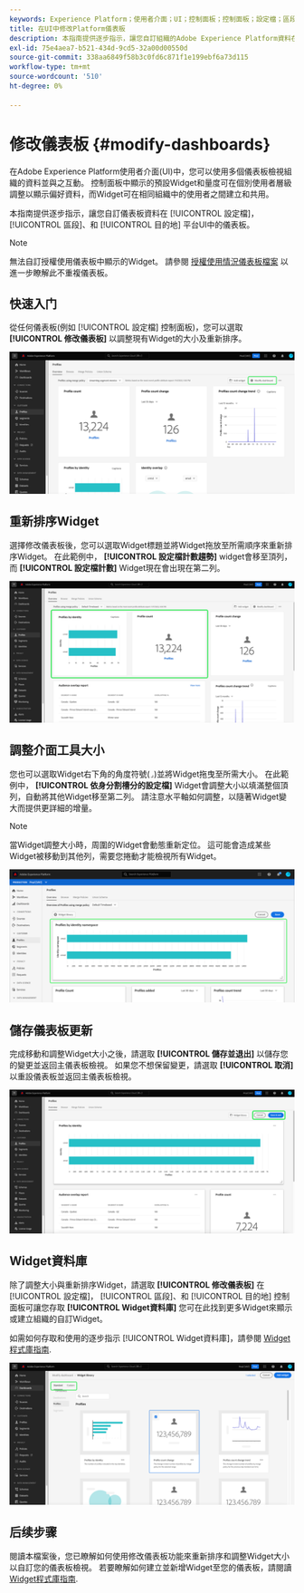 ```yaml
---
keywords: Experience Platform；使用者介面；UI；控制面板；控制面板；設定檔；區段；目的地；授權使用情況
title: 在UI中修改Platform儀表板
description: 本指南提供逐步指示，讓您自訂組織的Adobe Experience Platform資料在儀表板中的顯示方式。
exl-id: 75e4aea7-b521-434d-9cd5-32a00d00550d
source-git-commit: 338aa6849f58b3c0fd6c871f1e199ebf6a73d115
workflow-type: tm+mt
source-wordcount: '510'
ht-degree: 0%

---
```


# 修改儀表板 {#modify-dashboards}

在Adobe Experience Platform使用者介面(UI)中，您可以使用多個儀表板檢視組織的資料並與之互動。 控制面板中顯示的預設Widget和量度可在個別使用者層級調整以顯示偏好資料，而Widget可在相同組織中的使用者之間建立和共用。

本指南提供逐步指示，讓您自訂儀表板資料在 [!UICONTROL 設定檔]， [!UICONTROL 區段]、和 [!UICONTROL 目的地] 平台UI中的儀表板。

>[!NOTE]
>
>無法自訂授權使用儀表板中顯示的Widget。 請參閱 [授權使用情況儀表板檔案](../guides/license-usage.md) 以進一步瞭解此不重複儀表板。

## 快速入门

從任何儀表板(例如 [!UICONTROL 設定檔] 控制面板)，您可以選取 **[!UICONTROL 修改儀表板]** 以調整現有Widget的大小及重新排序。

![會反白顯示「修改」圖示板的「輪廓」圖示板。](../images/customization/modify-dashboard.png)

## 重新排序Widget

選擇修改儀表板後，您可以選取Widget標題並將Widget拖放至所需順序來重新排序Widget。 在此範例中， **[!UICONTROL 設定檔計數趨勢]** widget會移至頂列，而 **[!UICONTROL 設定檔計數]** Widget現在會出現在第二列。

![反白顯示具有兩個重新排序Widget的「設定檔」儀表板。](../images/customization/move-widget.png)

## 調整介面工具大小

您也可以選取Widget右下角的角度符號(`⌟`)並將Widget拖曳至所需大小。 在此範例中， **[!UICONTROL 依身分割槽分的設定檔]** Widget會調整大小以填滿整個頂列，自動將其他Widget移至第二列。 請注意水平軸如何調整，以隨著Widget變大而提供更詳細的增量。

>[!NOTE]
>
>當Widget調整大小時，周圍的Widget會動態重新定位。 這可能會造成某些Widget被移動到其他列，需要您捲動才能檢視所有Widget。

![反白顯示調整大小的Widget的「設定檔」圖示板。](../images/customization/resize-widget.png)

## 儲存儀表板更新

完成移動和調整Widget大小之後，請選取 **[!UICONTROL 儲存並退出]** 以儲存您的變更並返回主儀表板檢視。 如果您不想保留變更，請選取 **[!UICONTROL 取消]** 以重設儀表板並返回主儀表板檢視。

![「設定檔」圖示板會反白顯示「取消」和「儲存並退出」。](../images/customization/save-changes.png)

## Widget資料庫

除了調整大小與重新排序Widget，請選取 **[!UICONTROL 修改儀表板]** 在 [!UICONTROL 設定檔]， [!UICONTROL 區段]、和 [!UICONTROL 目的地] 控制面板可讓您存取 **[!UICONTROL Widget資料庫]** 您可在此找到更多Widget來顯示或建立組織的自訂Widget。

如需如何存取和使用的逐步指示 [!UICONTROL Widget資料庫]，請參閱 [Widget程式庫指南](widget-library.md).

![反白顯示「標準」和「自訂」的Widget程式庫工作區。](../images/customization/widget-library.png)

## 后续步骤

閱讀本檔案後，您已瞭解如何使用修改儀表板功能來重新排序和調整Widget大小以自訂您的儀表板檢視。 若要瞭解如何建立並新增Widget至您的儀表板，請閱讀 [Widget程式庫指南](widget-library.md).
